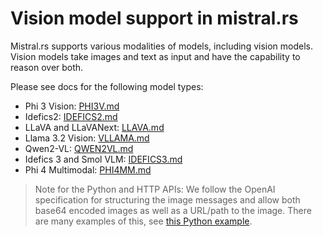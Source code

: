 # Vision model support in mistral.rs

Mistral.rs supports various modalities of models, including vision models. Vision models take images and text as input and have the capability to reason over both.

Please see docs for the following model types:

- Phi 3 Vision: [PHI3V.md](PHI3V.md)
- Idefics2: [IDEFICS2.md](IDEFICS2.md)
- LLaVA and LLaVANext: [LLAVA.md](LLaVA.md)
- Llama 3.2 Vision: [VLLAMA.md](VLLAMA.md)
- Qwen2-VL: [QWEN2VL.md](QWEN2VL.md)
- Idefics 3 and Smol VLM: [IDEFICS3.md](IDEFICS3.md)
- Phi 4 Multimodal: [PHI4MM.md](PHI4MM.md)

> Note for the Python and HTTP APIs:
> We follow the OpenAI specification for structuring the image messages and allow both base64 encoded images as well as a URL/path to the image. There are many examples of this, see [this Python example](../examples/python/vision_chat.py).
